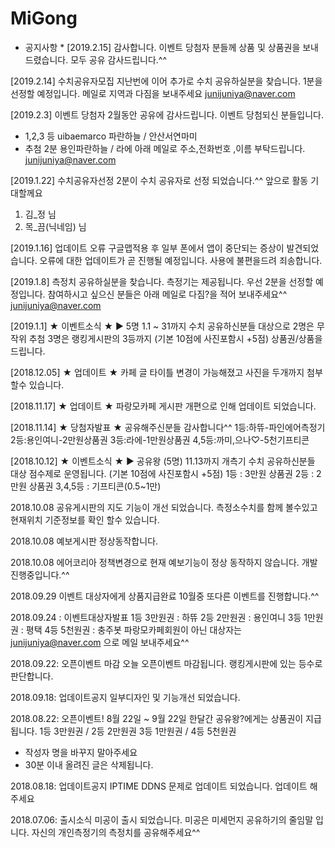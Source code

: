 # MiGong
* 공지사항 *
[2019.2.15] 감사합니다.
이벤트 당첨자 분들께 상품 및
상품권을 보내드렸습니다.
모두 공유 감사드립니다.^^

[2019.2.14] 수치공유자모집
지난번에 이어 추가로
수치 공유하실분을 찾습니다.
1분을 선정할 예정입니다.
메일로 지역과 다짐을 보내주세요
junijuniya@naver.com

[2019.2.3] 이벤트 당첨자
2월동안 공유에 감사드립니다.
이벤트 당첨되신 분들입니다.
* 1,2,3 등
uibaemarco
파란하늘 / 안산서연마미
* 추첨 2분 
용인파란하늘 / 라에
아래 메일로 주소,전화번호
,이름 부탁드립니다.
junijuniya@naver.com

[2019.1.22] 수치공유자선정
2분이 수치 공유자로 선정
되었습니다.^^
앞으로 활동 기대할께요
1. 김_정 님
2. 목_끔(닉네임) 님

[2019.1.16] 업데이트 오류
구글맵적용 후 일부 폰에서 
앱이 중단되는 증상이 
발견되었습니다.
오류에 대한 업데이트가
곧 진행될 예정입니다.
사용에 불편을드려 죄송합니다.

[2019.1.8] 
측정치 공유하실분을 찾습니다.
측정기는 제공됩니다.
우선 2분을 선정할 예정입니다.
참여하시고 싶으신 분들은
아래 메일로 다짐?을 적어
보내주세요^^
junijuniya@naver.com

[2019.1.1] ★ 이벤트소식 ★
▶ 5명 1.1 ~ 31까지
수치 공유하신분들 대상으로
2명은 무작위 추첨
3명은 랭킹게시판의 3등까지
(기본 10점에 사진포함시 +5점)
상품권/상품을 드립니다.

[2018.12.05] ★ 업데이트 ★
카페 글 타이틀 변경이 가능해졌고
사진을 두개까지 첨부할수 있습니다.

[2018.11.17] ★ 업데이트 ★
파랑모카페 게시판 개편으로
인해 업데이트 되었습니다.

[2018.11.14] ★ 당첨자발표 ★
공유해주신분들 감사합니다^^
1등:하뜌-파인에어측정기
2등:용인여니-2만원상품권
3등:라에-1만원상품권
4,5등:까미,으나♡-5천기프티콘

[2018.10.12] ★ 이벤트소식 ★
▶ 공유왕 (5명) 11.13까지
개측기 수치 공유하신분들 대상
점수제로 운영됩니다.
(기본 10점에 사진포함시 +5점)
1등 : 3만원 상품권
2등 : 2만원 상품권
3,4,5등 : 기프티콘(0.5~1만)

2018.10.08
공유게시판의 지도 기능이 개선
되었습니다.
측정소수치를 함께 볼수있고
현재위치 기준정보를 확인
할수 있습니다.

2018.10.08
예보게시판 정상동작합니다.

2018.10.08
에어코리아 정책변경으로
현재 예보기능이 정상 동작하지
않습니다.
개발 진행중입니다.^^

2018.09.29
이벤트 대상자에게 상품지급완료
10월중 또다른 이벤트를
진행합니다.^^

2018.09.24 : 이벤트대상자발표
1등 3만원권 : 하뜌
2등 2만원권 : 용인여니
3등 1만원권 : 평택
4등 5천원권 : 충주봇
파랑모카페회원이 아닌 대상자는
junijuniya@naver.com 으로
메일 보내주세요^^

2018.09.22: 오픈이벤트 마감
오늘 오픈이벤트 마감됩니다.
랭킹게시판에 있는 등수로 
판단합니다.

2018.09.18: 업데이트공지
일부디자인 및 기능개선 되었습니다.

2018.08.22: 오픈이벤트!
8월 22일 ~ 9월 22일 한달간
공유왕?에게는 상품권이 지급됩니다.
1등 3만원권 / 2등 2만원권 
3등 1만원권 / 4등 5천원권
* 작성자 명을 바꾸지 말아주세요
* 30분 이내 올려진 글은 삭제됩니다.

2018.08.18: 업데이트공지
IPTIME DDNS 문제로 업데이트
되었습니다.
업데이트 해주세요

2018.07.06: 출시소식
미공이 출시 되었습니다.
미공은 미세먼지 공유하기의
줄임말 입니다.
자신의 개인측정기의 측정치를 
공유해주세요^^
